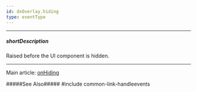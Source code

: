 ```yaml
---
id: dxOverlay.hiding
type: eventType
---
```

---
##### shortDescription
Raised before the UI component is hidden.

---
Main article: [onHiding](/api-reference/10%20UI%20Widgets/dxOverlay/1%20Configuration/onHiding.md '{basewidgetpath}/Configuration/#onHiding')

#####See Also#####
#include common-link-handleevents